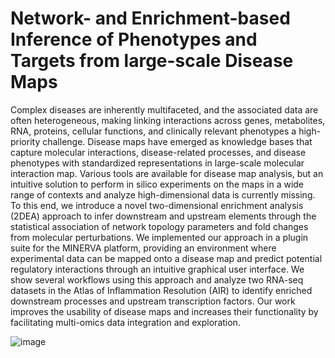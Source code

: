 # Network- and Enrichment-based Inference of Phenotypes and Targets from large-scale Disease Maps

Complex diseases are inherently multifaceted, and the associated data are often heterogeneous, making linking interactions across genes, metabolites, RNA, proteins, cellular functions, and clinically relevant phenotypes a high-priority challenge. Disease maps have emerged as knowledge bases that capture molecular interactions, disease-related processes, and disease phenotypes with standardized representations in large-scale molecular interaction map. Various tools are available for disease map analysis, but an intuitive solution to perform in silico experiments on the maps in a wide range of contexts and analyze high-dimensional data is currently missing. To this end, we introduce a novel two-dimensional enrichment analysis (2DEA) approach to infer downstream and upstream elements through the statistical association of network topology parameters and fold changes from molecular perturbations. We implemented our approach in a plugin suite for the MINERVA platform, providing an environment where experimental data can be mapped onto a disease map and predict potential regulatory interactions through an intuitive graphical user interface. We show several workflows using this approach and analyze two RNA-seq datasets in the Atlas of Inflammation Resolution (AIR) to identify enriched downstream processes and upstream transcription factors. Our work improves the usability of disease maps and increases their functionality by facilitating multi-omics data integration and exploration.

![image](https://user-images.githubusercontent.com/37984689/151831078-4988e298-015e-4f00-8d5e-39e06376bc7d.png)
